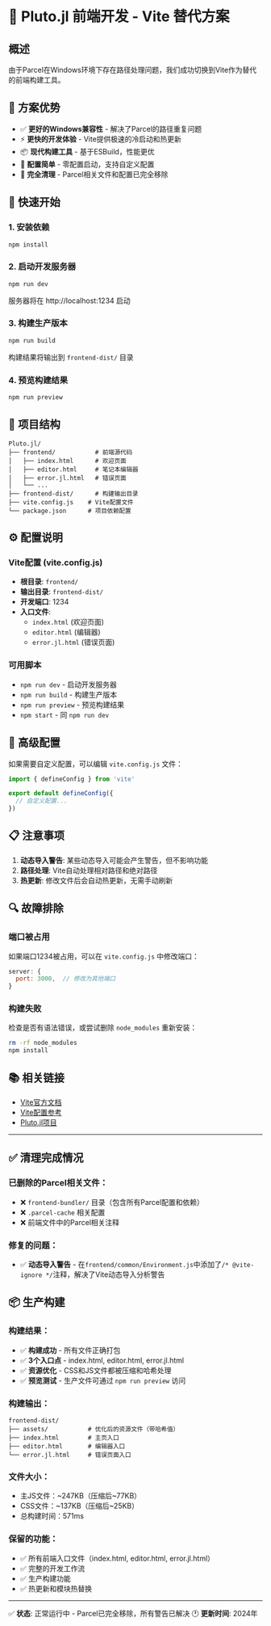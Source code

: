 # 🚀 Pluto.jl 前端开发 - Vite 替代方案

## 概述

由于Parcel在Windows环境下存在路径处理问题，我们成功切换到Vite作为替代的前端构建工具。

## 🎯 方案优势

- ✅ **更好的Windows兼容性** - 解决了Parcel的路径重复问题
- ⚡ **更快的开发体验** - Vite提供极速的冷启动和热更新
- 📦 **现代构建工具** - 基于ESBuild，性能更优
- 🔧 **配置简单** - 零配置启动，支持自定义配置
- 🧹 **完全清理** - Parcel相关文件和配置已完全移除

## 🚀 快速开始

### 1. 安装依赖
```bash
npm install
```

### 2. 启动开发服务器
```bash
npm run dev
```

服务器将在 http://localhost:1234 启动

### 3. 构建生产版本
```bash
npm run build
```

构建结果将输出到 `frontend-dist/` 目录

### 4. 预览构建结果
```bash
npm run preview
```

## 📁 项目结构

```
Pluto.jl/
├── frontend/           # 前端源代码
│   ├── index.html      # 欢迎页面
│   ├── editor.html     # 笔记本编辑器
│   ├── error.jl.html   # 错误页面
│   └── ...
├── frontend-dist/      # 构建输出目录
├── vite.config.js    # Vite配置文件
└── package.json      # 项目依赖配置
```

## ⚙️ 配置说明

### Vite配置 (vite.config.js)
- **根目录**: `frontend/`
- **输出目录**: `frontend-dist/`
- **开发端口**: 1234
- **入口文件**: 
  - `index.html` (欢迎页面)
  - `editor.html` (编辑器)
  - `error.jl.html` (错误页面)

### 可用脚本
- `npm run dev` - 启动开发服务器
- `npm run build` - 构建生产版本
- `npm run preview` - 预览构建结果
- `npm start` - 同 `npm run dev`

## 🔧 高级配置

如果需要自定义配置，可以编辑 `vite.config.js` 文件：

```javascript
import { defineConfig } from 'vite'

export default defineConfig({
  // 自定义配置...
})
```

## 📋 注意事项

1. **动态导入警告**: 某些动态导入可能会产生警告，但不影响功能
2. **路径处理**: Vite自动处理相对路径和绝对路径
3. **热更新**: 修改文件后会自动热更新，无需手动刷新

## 🔍 故障排除

### 端口被占用
如果端口1234被占用，可以在 `vite.config.js` 中修改端口：

```javascript
server: {
  port: 3000,  // 修改为其他端口
}
```

### 构建失败
检查是否有语法错误，或尝试删除 `node_modules` 重新安装：

```bash
rm -rf node_modules
npm install
```

## 📚 相关链接

- [Vite官方文档](https://vitejs.dev/)
- [Vite配置参考](https://vitejs.dev/config/)
- [Pluto.jl项目](https://github.com/fonsp/Pluto.jl)

---

## ✅ 清理完成情况

### 已删除的Parcel相关文件：
- ❌ `frontend-bundler/` 目录（包含所有Parcel配置和依赖）
- ❌ `.parcel-cache` 相关配置
- ❌ 前端文件中的Parcel相关注释

### 修复的问题：
- ✅ **动态导入警告** - 在`frontend/common/Environment.js`中添加了`/* @vite-ignore */`注释，解决了Vite动态导入分析警告

## 📦 生产构建

### 构建结果：
- ✅ **构建成功** - 所有文件正确打包
- ✅ **3个入口点** - index.html, editor.html, error.jl.html
- ✅ **资源优化** - CSS和JS文件都被压缩和哈希处理
- ✅ **预览测试** - 生产文件可通过 `npm run preview` 访问

### 构建输出：
```
frontend-dist/
├── assets/           # 优化后的资源文件（带哈希值）
├── index.html        # 主页入口
├── editor.html       # 编辑器入口  
└── error.jl.html     # 错误页面入口
```

### 文件大小：
- 主JS文件：~247KB（压缩后~77KB）
- CSS文件：~137KB（压缩后~25KB）
- 总构建时间：571ms

### 保留的功能：
- ✅ 所有前端入口文件（index.html, editor.html, error.jl.html）
- ✅ 完整的开发工作流
- ✅ 生产构建功能
- ✅ 热更新和模块热替换

---

✅ **状态**: 正常运行中 - Parcel已完全移除，所有警告已解决
🕐 **更新时间**: 2024年